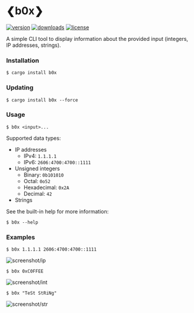 # ❮b0x❯

[![version][badges/version]][crates.io/b0x]
[![downloads][badges/downloads]][crates.io/b0x]
[![license][badges/license]][license]

A simple CLI tool to display information about the provided input (integers, IP addresses, strings).

### Installation
```console
$ cargo install b0x
```

### Updating
```console
$ cargo install b0x --force
```

### Usage
```console
$ b0x <input>...
```

Supported data types:
- IP addresses
    - IPv4: `1.1.1.1`
    - IPv6: `2606:4700:4700::1111`
- Unsigned integers
    - Binary: `0b101010`
    - Octal: `0o52`
    - Hexadecimal: `0x2A`
    - Decimal: `42`
- Strings

See the built-in help for more information:
```console
$ b0x --help
```

### Examples

```console
$ b0x 1.1.1.1 2606:4700:4700::1111
```

![screenshot/ip]

```console
$ b0x 0xC0FFEE
```

![screenshot/int]

```console
$ b0x "TeSt StRiNg"
```

![screenshot/str]

[crates.io/b0x]: https://crates.io/crates/b0x

[license]: https://github.com/u32i64/b0x/blob/master/LICENSE
[changelog]: https://github.com/u32i64/b0x/blob/master/CHANGELOG.md

[badges/version]: https://img.shields.io/crates/v/b0x.svg?style=for-the-badge
[badges/downloads]: https://img.shields.io/crates/d/b0x.svg?style=for-the-badge
[badges/license]: https://img.shields.io/crates/l/b0x.svg?style=for-the-badge

[screenshot/ip]: https://raw.githubusercontent.com/u32i64/b0x/master/img/ip.png
[screenshot/int]: https://raw.githubusercontent.com/u32i64/b0x/master/img/int.png
[screenshot/str]: https://raw.githubusercontent.com/u32i64/b0x/master/img/str.png
